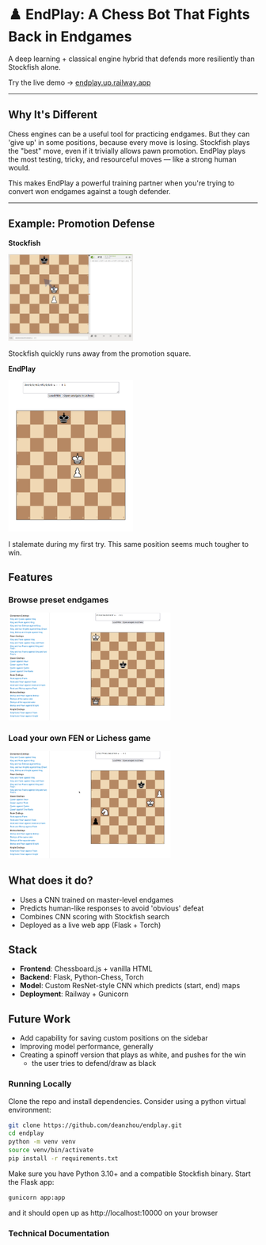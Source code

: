 # ♟️ EndPlay: A Chess Bot That Fights Back in Endgames

A deep learning + classical engine hybrid that defends more resiliently than Stockfish alone.

Try the live demo → [endplay.up.railway.app](https://endplay.up.railway.app/)

---

## Why It's Different

Chess engines can be a useful tool for practicing endgames. But they can 'give up' in some positions, because every move is losing.
Stockfish plays the "best" move, even if it trivially allows pawn promotion.
EndPlay plays the most testing, tricky, and resourceful moves — like a strong human would.

This makes EndPlay a powerful training partner when you're trying to convert won endgames against a tough defender.

---

## Example: Promotion Defense

**Stockfish**

<img src="./demo/stockfish_fast.gif" width="50%" />

Stockfish quickly runs away from the promotion square.

**EndPlay**

<img src="./demo/endplay_fast.gif" width="50%" />

I stalemate during my first try. This same position seems much tougher to win.

## Features

### Browse preset endgames
<img src="./demo/positions_fast.gif" width="65%" />

### Load your own FEN or Lichess game
<img src="./demo/links_fast.gif" width="65%" />

## What does it do?
- Uses a CNN trained on master-level endgames
- Predicts human-like responses to avoid 'obvious' defeat
- Combines CNN scoring with Stockfish search
- Deployed as a live web app (Flask + Torch)

## Stack
- **Frontend**: Chessboard.js + vanilla HTML
- **Backend**: Flask, Python-Chess, Torch
- **Model**: Custom ResNet-style CNN which predicts (start, end) maps
- **Deployment**: Railway + Gunicorn

## Future Work
- Add capability for saving custom positions on the sidebar
- Improving model performance, generally
- Creating a spinoff version that plays as white, and pushes for the win
  - the user tries to defend/draw as black
 
### Running Locally
Clone the repo and install dependencies. Consider using a python virtual environment:

```bash
git clone https://github.com/deanzhou/endplay.git
cd endplay
python -m venv venv
source venv/bin/activate
pip install -r requirements.txt
```

Make sure you have Python 3.10+ and a compatible Stockfish binary.
Start the Flask app:
```bash
gunicorn app:app
```
and it should open up as http://localhost:10000 on your browser

### Technical Documentation


